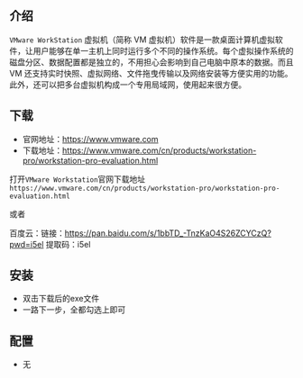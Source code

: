 ## 介绍

`VMware WorkStation` 虚拟机（简称 VM 虚拟机）软件是一款桌面计算机虚拟软件，让用户能够在单一主机上同时运行多个不同的操作系统。每个虚拟操作系统的磁盘分区、数据配置都是独立的，不用担心会影响到自己电脑中原本的数据。而且 VM 还支持实时快照、虚拟网络、文件拖曳传输以及网络安装等方便实用的功能。此外，还可以把多台虚拟机构成一个专用局域网，使用起来很方便。

## 下载

- 官网地址：https://www.vmware.com
- 下载地址：https://www.vmware.com/cn/products/workstation-pro/workstation-pro-evaluation.html

打开`VMware Workstation`官网下载地址`https://www.vmware.com/cn/products/workstation-pro/workstation-pro-evaluation.html`

或者

百度云：链接：https://pan.baidu.com/s/1bbTD_-TnzKaO4S26ZCYCzQ?pwd=i5el
提取码：i5el

## 安装

- 双击下载后的exe文件
- 一路下一步，全都勾选上即可


## 配置

- 无
